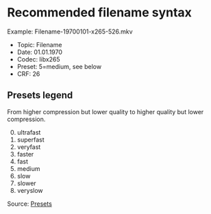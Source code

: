 # Recommended filename syntax

Example: Filename-19700101-x265-526.mkv

- Topic: Filename
- Date: 01.01.1970
- Codec: libx265
- Preset: 5=medium, see below
- CRF: 26

## Presets legend

From higher compression but lower quality to higher quality but lower compression.

0. ultrafast
1. superfast
2. veryfast
3. faster
4. fast
5. medium
6. slow
7. slower
8. veryslow

Source: [Presets](https://x265.readthedocs.io/en/master/presets.html)

